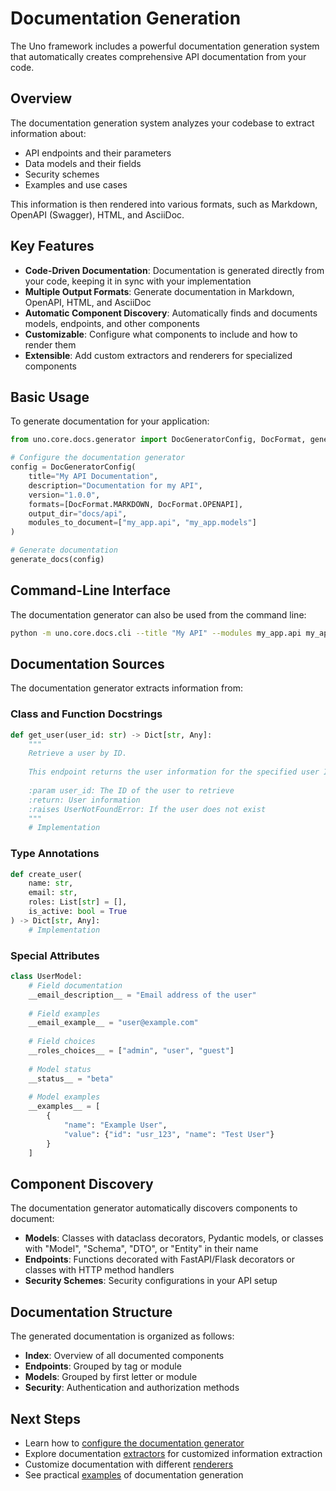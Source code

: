 # Documentation Generation

The Uno framework includes a powerful documentation generation system that automatically creates comprehensive API documentation from your code.

## Overview

The documentation generation system analyzes your codebase to extract information about:

- API endpoints and their parameters
- Data models and their fields
- Security schemes
- Examples and use cases

This information is then rendered into various formats, such as Markdown, OpenAPI (Swagger), HTML, and AsciiDoc.

## Key Features

- **Code-Driven Documentation**: Documentation is generated directly from your code, keeping it in sync with your implementation
- **Multiple Output Formats**: Generate documentation in Markdown, OpenAPI, HTML, and AsciiDoc
- **Automatic Component Discovery**: Automatically finds and documents models, endpoints, and other components
- **Customizable**: Configure what components to include and how to render them
- **Extensible**: Add custom extractors and renderers for specialized components

## Basic Usage

To generate documentation for your application:

```python
from uno.core.docs.generator import DocGeneratorConfig, DocFormat, generate_docs

# Configure the documentation generator
config = DocGeneratorConfig(
    title="My API Documentation",
    description="Documentation for my API",
    version="1.0.0",
    formats=[DocFormat.MARKDOWN, DocFormat.OPENAPI],
    output_dir="docs/api",
    modules_to_document=["my_app.api", "my_app.models"]
)

# Generate documentation
generate_docs(config)
```

## Command-Line Interface

The documentation generator can also be used from the command line:

```bash
python -m uno.core.docs.cli --title "My API" --modules my_app.api my_app.models
```

## Documentation Sources

The documentation generator extracts information from:

### Class and Function Docstrings

```python
def get_user(user_id: str) -> Dict[str, Any]:
    """
    Retrieve a user by ID.
    
    This endpoint returns the user information for the specified user ID.
    
    :param user_id: The ID of the user to retrieve
    :return: User information
    :raises UserNotFoundError: If the user does not exist
    """
    # Implementation
```

### Type Annotations

```python
def create_user(
    name: str,
    email: str,
    roles: List[str] = [],
    is_active: bool = True
) -> Dict[str, Any]:
    # Implementation
```

### Special Attributes

```python
class UserModel:
    # Field documentation
    __email_description__ = "Email address of the user"
    
    # Field examples
    __email_example__ = "user@example.com"
    
    # Field choices
    __roles_choices__ = ["admin", "user", "guest"]
    
    # Model status
    __status__ = "beta"
    
    # Model examples
    __examples__ = [
        {
            "name": "Example User",
            "value": {"id": "usr_123", "name": "Test User"}
        }
    ]
```

## Component Discovery

The documentation generator automatically discovers components to document:

- **Models**: Classes with dataclass decorators, Pydantic models, or classes with "Model", "Schema", "DTO", or "Entity" in their name
- **Endpoints**: Functions decorated with FastAPI/Flask decorators or classes with HTTP method handlers
- **Security Schemes**: Security configurations in your API setup

## Documentation Structure

The generated documentation is organized as follows:

- **Index**: Overview of all documented components
- **Endpoints**: Grouped by tag or module
- **Models**: Grouped by first letter or module
- **Security**: Authentication and authorization methods

## Next Steps

- Learn how to [configure the documentation generator](configuration.md)
- Explore documentation [extractors](extractors.md) for customized information extraction
- Customize documentation with different [renderers](renderers.md)
- See practical [examples](examples.md) of documentation generation